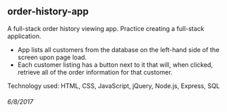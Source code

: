 ## order-history-app

A full-stack order history viewing app. Practice creating a full-stack application.
- App lists all customers from the database on the left-hand side of the screen upon page load. 
- Each customer listing has a button next to it that will, when clicked, retrieve all of the order information for that customer.

Technology used: HTML, CSS, JavaScript, jQuery, Node.js, Express, SQL

###### 6/8/2017
